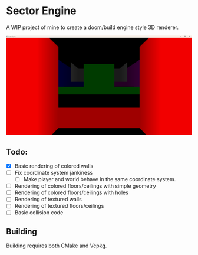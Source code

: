 # Sector Engine

A WIP project of mine to create a doom/build engine style 3D renderer. 

![Screenshot](./Screenshot.png)

## Todo: 
- [X] Basic rendering of colored walls
- [ ] Fix coordinate system jankiness
    - [ ] Make player and world behave in the same coordinate system. 
- [ ] Rendering of colored floors/ceilings with simple geometry
- [ ] Rendering of colored floors/ceilings with holes
- [ ] Rendering of textured walls
- [ ] Rendering of textured floors/ceilings
- [ ] Basic collision code

## Building

Building requires both CMake and Vcpkg. 
